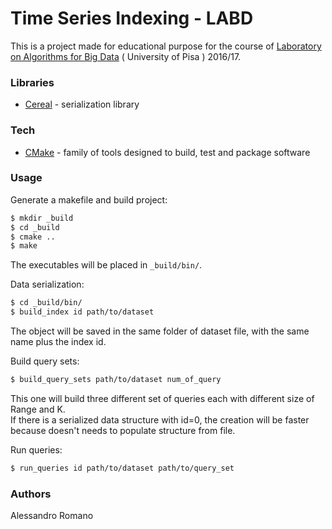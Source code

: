 # Time Series Indexing - LABD

This is a project made for educational purpose for the course of [Laboratory on Algorithms for Big Data] ( University of Pisa ) 2016/17.

### Libraries
* [Cereal] - serialization library

### Tech
* [CMake] - family of tools designed to build, test and package software

### Usage
Generate a makefile and build project:
```sh
$ mkdir _build
$ cd _build
$ cmake ..
$ make
```
The executables will be placed in `_build/bin/`.  

Data serialization:
```sh
$ cd _build/bin/
$ build_index id path/to/dataset
```
The object will be saved in the same folder of dataset file, with the same name plus the index id.  

Build query sets:
```sh
$ build_query_sets path/to/dataset num_of_query
```
This one will build three different set of queries each with different size of Range and K.  
If there is a serialized data structure with id=0, the creation will be faster because doesn't needs to populate structure from file.  

Run queries:
```sh
$ run_queries id path/to/dataset path/to/query_set
```

### Authors
Alessandro Romano  

[Laboratory on Algorithms for Big Data]: <http://pages.di.unipi.it/rossano/221-2/laboratory-on-algorithms-for-big-data-a-a-201617/>
[Cereal]: <http://uscilab.github.io/cereal/index.html>
[CMake]: <https://cmake.org/>
